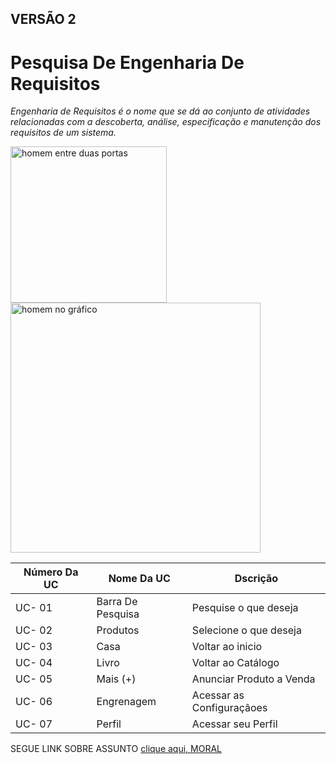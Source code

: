 ## VERSÃO 2

# Pesquisa De Engenharia De Requisitos
_Engenharia de Requisitos é o nome que se dá ao conjunto de atividades relacionadas com a descoberta, análise, especificação e manutenção dos requisitos de um sistema._

<img src="https://luizladeira.files.wordpress.com/2013/07/analista.jpg" alt="homem entre duas portas" width="250px">

<img src="https://image.slidesharecdn.com/engenhariaderequisitos-1207048558683280-5/85/engenhariaderequisitos-2-320.jpg?cb=1668550472" alt="homem no gráfico" width="400px">

| Número Da UC | Nome Da UC         | Dscrição                  |
|--------------|--------------------|---------------------------|
| UC- 01       |  Barra De Pesquisa | Pesquise o que deseja     |
| UC- 02       |     Produtos       | Selecione o que deseja    |
| UC- 03       |        Casa        |    Voltar ao inicio       |
| UC- 04       |        Livro       |    Voltar ao Catálogo     |
| UC- 05       |       Mais (+)     | Anunciar Produto a Venda  |
| UC- 06       |     Engrenagem     | Acessar as Configuraçãoes |
| UC- 07       |        Perfil      |    Acessar seu Perfil     |


SEGUE LINK SOBRE ASSUNTO [clique aqui, MORAL](https://www.monitoratec.com.br/blog/servico-de-engenharia-de-requisitos/)















